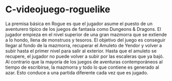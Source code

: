 C-videojuego-roguelike
======================

La premisa básica en Rogue es que el jugador asume el puesto de un aventurero típico de los juegos de fantasía 
como Dungeons & Dragons. El jugador empieza en el nivel superior de una gran mazmorra que se extiende a lo hondo,
llena de monstruos y tesoros. El objetivo del juego es conseguir llegar al fondo de la mazmorra, recuperar el Amuleto
de Yendor y volver a subir hasta el primer nivel para salir al exterior. Hasta que el amuleto se recupere, el jugador
no puede volver a subir por las escaleras que ya bajó. Al contrario que la mayoría de los juegos de aventuras 
contemporáneos al tiempo de escribirse, la mazmorra y todo lo que contiene es generado al azar. Esto conduce a una
partida diferente cada vez que es jugado.
